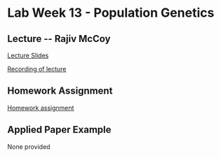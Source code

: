# Lab Week 13 - Population Genetics

## Lecture -- Rajiv McCoy

[Lecture Slides](https://github.com/bxlab/cmdb-quantbio/raw/main/assignments/lab/population_genetics/slides_asynchronous_or_livecoding_resources/20221202_qblab_popgen.pdf)

[Recording of lecture](https://livejohnshopkins.sharepoint.com/:v:/s/qbb2021/EV7hlbNeIGBGomJ59nIAs0EBNHeqWq_FckH2h1aCRY3dxA?e=3uONvd)

## Homework Assignment

[Homework assignment](https://bxlab.github.io/cmdb-quantbio/assignments/lab/population_genetics/assignment/)

## Applied Paper Example

None provided
